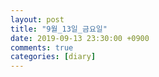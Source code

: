 ```yaml
---
layout: post
title: "9월_13일_금요일"
date: 2019-09-13 23:30:00 +0900
comments: true 
categories: [diary] 
---
```

